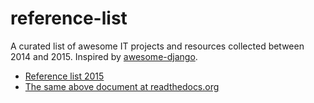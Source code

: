 # reference-list
A curated list of awesome IT projects and resources collected between 2014 and 2015. Inspired by [awesome-django](https://gitlab.com/rosarior/awesome-django).

- [Reference list 2015](/docs/index.md)
- [The same above document at readthedocs.org](http://it-reference-list-2015.readthedocs.org)
